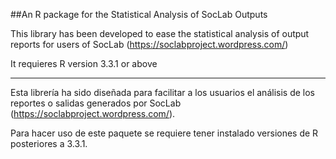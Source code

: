 
##An R package for the Statistical Analysis of SocLab Outputs

This library has been developed to ease the statistical analysis of output reports for users of SocLab (https://soclabproject.wordpress.com/) 

It requieres R version 3.3.1 or above

-------------------

Esta librería ha sido diseñada para facilitar a los usuarios el análisis de los reportes o salidas generados por SocLab (https://soclabproject.wordpress.com/). 

Para hacer uso de este paquete se requiere tener instalado versiones de R posteriores a 3.3.1.

